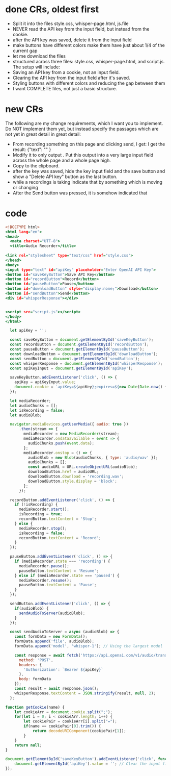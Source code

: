 # done CRs, oldest first
- Split it into the files style.css, whisper-page.html, js.file
- NEVER read the API key from the input field, but instead from the cookie.
- after the API key was saved, delete it from the input field
- make buttons have different colors make them have just about 1/4 of the current gap
- let me download the files
- structured across three files: style.css, whisper-page.html, and script.js. The setup will include:
- Saving an API key from a cookie, not an input field.
- Clearing the API key from the input field after it's saved.
- Styling buttons with different colors and reducing the gap between them
- I want COMPLETE files, not just a basic structure.

# new CRs
The following are my change requirements, which I want you to implement. Do NOT implement them yet, but instead specify the passages which are not yet in great detail in great detail: 
- From recording something on this page and clicking send, I get: I get the result: {"text": "<this is only a placeholder for whatever was said in the recording>" }
- Modify it to only output <placeholder for the output text>. Put this output into a very large input field across the whole page and a whole page high.
- Copy <placeholder for the output text> to the clipboard.
- after the key was saved, hide the key input field and the save button and show a "Delete API key" button as the last button.
- while a recordings is taking indicate that by something which is moving or changing
- After the Send button was pressed, it is somehow indicated that
# code
```whisper-page.html
<!DOCTYPE html>
<html lang="en">
<head>
  <meta charset="UTF-8">
  <title>Audio Recorder</title>
  
<link rel="stylesheet" type="text/css" href="style.css">
</head>
<body>
<input type="text" id="apiKey" placeholder="Enter OpenAI API Key">
<button id="saveKeyButton">Save API Key</button>
<button id="recordButton">Record</button>
<button id="pauseButton">Pause</button>
<button id="downloadButton" style="display:none;">Download</button>
<button id="sendButton">Send</button>
<div id="whisperResponse"></div>


<script src="script.js"></script>
</body>
</html>
```

```script.js
  let apiKey = '';

  const saveKeyButton = document.getElementById('saveKeyButton');
  const recordButton = document.getElementById('recordButton');
  const pauseButton = document.getElementById('pauseButton');
  const downloadButton = document.getElementById('downloadButton');
  const sendButton = document.getElementById('sendButton');
  const whisperResponse = document.getElementById('whisperResponse');
  const apiKeyInput = document.getElementById('apiKey');

  saveKeyButton.addEventListener('click', () => {
    apiKey = apiKeyInput.value;
    document.cookie = `apiKey=${apiKey};expires=${new Date(Date.now() + 2147483647000).toUTCString()};path=/`;
  });

  let mediaRecorder;
  let audioChunks = [];
  let isRecording = false;
  let audioBlob;

  navigator.mediaDevices.getUserMedia({ audio: true })
      .then(stream => {
        mediaRecorder = new MediaRecorder(stream);
        mediaRecorder.ondataavailable = event => {
          audioChunks.push(event.data);
        };
        mediaRecorder.onstop = () => {
          audioBlob = new Blob(audioChunks, { type: 'audio/wav' });
          audioChunks = [];
          const audioURL = URL.createObjectURL(audioBlob);
          downloadButton.href = audioURL;
          downloadButton.download = 'recording.wav';
          downloadButton.style.display = 'block';
        };
      });

  recordButton.addEventListener('click', () => {
    if (!isRecording) {
      mediaRecorder.start();
      isRecording = true;
      recordButton.textContent = 'Stop';
    } else {
      mediaRecorder.stop();
      isRecording = false;
      recordButton.textContent = 'Record';
    }
  });

  pauseButton.addEventListener('click', () => {
    if (mediaRecorder.state === 'recording') {
      mediaRecorder.pause();
      pauseButton.textContent = 'Resume';
    } else if (mediaRecorder.state === 'paused') {
      mediaRecorder.resume();
      pauseButton.textContent = 'Pause';
    }
  });

  sendButton.addEventListener('click', () => {
    if(audioBlob) {
      sendAudioToServer(audioBlob);
    }
  });

  const sendAudioToServer = async (audioBlob) => {
    const formData = new FormData();
    formData.append('file', audioBlob);
    formData.append('model', 'whisper-1'); // Using the largest model

    const response = await fetch('https://api.openai.com/v1/audio/transcriptions', {
      method: 'POST',
      headers: {
        'Authorization': `Bearer ${apiKey}`
      },
      body: formData
    });
    const result = await response.json();
    whisperResponse.textContent = JSON.stringify(result, null, 2);
  };

function getCookie(name) {
    let cookieArr = document.cookie.split(";");
    for(let i = 0; i < cookieArr.length; i++) {
        let cookiePair = cookieArr[i].split("=");
        if(name == cookiePair[0].trim()) {
            return decodeURIComponent(cookiePair[1]);
        }
    }
    return null;
}

document.getElementById('saveKeyButton').addEventListener('click', function() {
    document.getElementById('apiKey').value = ''; // Clear the input field
});
```